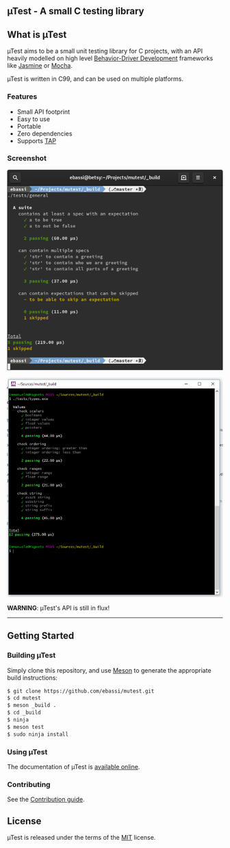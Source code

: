 ## µTest - A small C testing library

## What is µTest

µTest aims to be a small unit testing library for C projects, with an API
heavily modelled on high level [Behavior-Driver Development][bdd] frameworks
like [Jasmine][jasminejs] or [Mocha][mochajs].

µTest is written in C99, and can be used on multiple platforms.

### Features

 - Small API footprint
 - Easy to use
 - Portable
 - Zero dependencies
 - Supports [TAP](https://testanything.org)

### Screenshot

![µTest on Linux](./mutest-mocha-format.png)

![µTest on Windows, using MSYS2](./mutest-msys2.png)

[bdd]: https://en.wikipedia.org/wiki/Behavior-driven_development
[jasminejs]: https://jasmine.github.io/
[mochajs]: https://mochajs.org/

**WARNING**: µTest's API is still in flux!

---

## Getting Started

### Building µTest

Simply clone this repository, and use [Meson](http://mesonbuild.com) to
generate the appropriate build instructions:

```sh
$ git clone https://github.com/ebassi/mutest.git
$ cd mutest
$ meson _build .
$ cd _build
$ ninja
$ meson test
$ sudo ninja install
```

### Using µTest

The documentation of µTest is [available online](https://ebassi.github.io/mutest/mutest.md.html).

### Contributing

See the [Contribution guide](./CONTRIBUTING.md).

## License

µTest is released under the terms of the [MIT](./LICENSE.txt) license.
